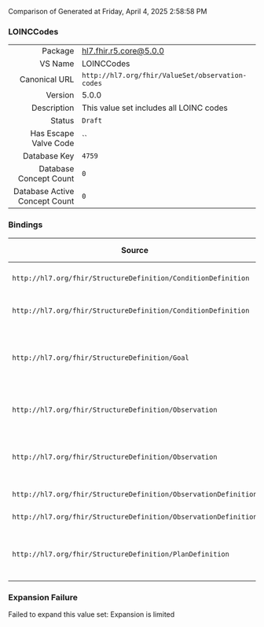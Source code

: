 Comparison of 
Generated at Friday, April 4, 2025 2:58:58 PM

### LOINCCodes

|      |     |
| ---: | --- |
| Package | hl7.fhir.r5.core@5.0.0 |
| VS Name | LOINCCodes |
| Canonical URL | `http://hl7.org/fhir/ValueSet/observation-codes` |
| Version | 5.0.0 |
| Description | This value set includes all LOINC codes |
| Status | `Draft` |
| Has Escape Valve Code | `` |
| Database Key | `4759` |
| Database Concept Count | `0` |
| Database Active Concept Count | `0` |
### Bindings

| Source | Element | Binding | Strength | Element Short |
| ------ | ------- | ------- | -------- | ------------- |
| `http://hl7.org/fhir/StructureDefinition/ConditionDefinition` | `ConditionDefinition.observation.code` | `http://hl7.org/fhir/ValueSet/observation-codes` | `Example` | Code for relevant Observation |
| `http://hl7.org/fhir/StructureDefinition/ConditionDefinition` | `ConditionDefinition.precondition.code` | `http://hl7.org/fhir/ValueSet/observation-codes` | `Example` | Code for relevant Observation |
| `http://hl7.org/fhir/StructureDefinition/Goal` | `Goal.target.measure` | `http://hl7.org/fhir/ValueSet/observation-codes` | `Example` | The parameter whose value is being tracked |
| `http://hl7.org/fhir/StructureDefinition/Observation` | `Observation.code` | `http://hl7.org/fhir/ValueSet/observation-codes` | `Example` | Type of observation (code / type) |
| `http://hl7.org/fhir/StructureDefinition/Observation` | `Observation.component.code` | `http://hl7.org/fhir/ValueSet/observation-codes` | `Example` | Type of component observation (code / type) |
| `http://hl7.org/fhir/StructureDefinition/ObservationDefinition` | `ObservationDefinition.code` | `http://hl7.org/fhir/ValueSet/observation-codes` | `Example` | Type of observation |
| `http://hl7.org/fhir/StructureDefinition/ObservationDefinition` | `ObservationDefinition.component.code` | `http://hl7.org/fhir/ValueSet/observation-codes` | `Example` | Type of observation |
| `http://hl7.org/fhir/StructureDefinition/PlanDefinition` | `PlanDefinition.goal.target.measure` | `http://hl7.org/fhir/ValueSet/observation-codes` | `Example` | The parameter whose value is to be tracked |

### Expansion Failure

Failed to expand this value set: Expansion is limited
